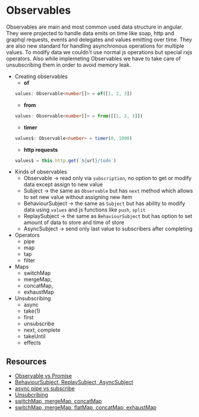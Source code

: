 # Observables
Observables are main and most common used data structure in angular. They were projected to handle data emits on time like soap, http and graphql requests, events and delegates and values emitting over time. They are also new standard for handling asynchronous operations for multiple values. To modify data we couldn't use normal js operations but special rxjs operators. Also while implemeting Observables we have to take care of unsubscribing them in order to avoid memory leak.
* Creating observables
  - **of**
  ```ts
  values: Observable<number[]> = of([1, 2, 3])
  ```
  - **from**
  ```ts
  values: Observable<number[]> = from([[1, 2, 3]])
  ```
  - **timer**
  ```ts
  values$: Observable<number> = timer(0, 1000)
  ```
  - **http requests**
  ```ts
  values$ = this.http.get(`${url}/todo`)
  ```
* Kinds of observables
  - Observable -> read only via `subscription`, no option to get or modify data except assign to new value
  - Subject -> the same as `Observable` but has `next` method which allows to set new value without assigning new item
  - BehaviourSubject -> the same as `Subject` but has ability to modify data using `values` and js functions like `push`, `split`
  - ReplaySubject -> the same as `BehaviourSubject` but has option to set amount of data to store and time of store
  - AsyncSubject -> send only last value to subscribers after completing
* Operators
  - pipe
  - map
  - tap
  - filter
* Maps
  - switchMap
  - mergeMap,
  - concatMap,
  - exhaustMap
* Unsubscribing
  - async
  - take(1)
  - first
  - unsubscribe
  - next, complete
  - takeUntil
  - effects

## Resources
* [Observable vs Promise](https://www.syncfusion.com/blogs/post/angular-promises-versus-observables.aspx)
* [BehaviourSubject, ReplaySubject, AsyncSubject](https://luukgruijs.medium.com/understanding-rxjs-behaviorsubject-replaysubject-and-asyncsubject-8cc061f1cfc0)
* [async pipe vs subscribe](https://medium.com/angular-in-depth/angular-question-rxjs-subscribe-vs-async-pipe-in-component-templates-c956c8c0c794)
* [Unsubcribing](https://medium.com/angular-in-depth/the-best-way-to-unsubscribe-rxjs-observable-in-the-angular-applications-d8f9aa42f6a0)
* [switchMap, mergeMap, concatMap](https://luukgruijs.medium.com/understanding-rxjs-map-mergemap-switchmap-and-concatmap-833fc1fb09ff)
* [switchMap, mergeMap, flatMap, concatMap, exhaustMap](https://stackoverflow.com/questions/49698640/flatmap-mergemap-switchmap-and-concatmap-in-rxjs)
